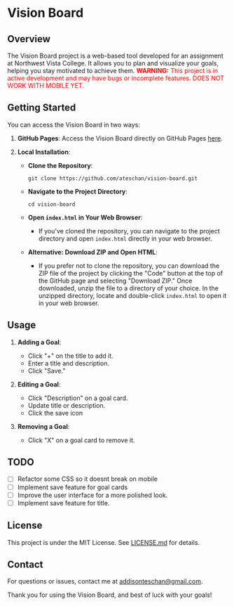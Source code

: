 # Vision Board

## Overview

The Vision Board project is a web-based tool developed for an assignment at Northwest Vista College. It allows you to plan and visualize your goals, helping you stay motivated to achieve them.
<font color="red">**WARNING:** This project is in active development and may have bugs or incomplete features. DOES NOT WORK WITH MOBILE YET.</font>


## Getting Started

You can access the Vision Board in two ways:

1. **GitHub Pages**: Access the Vision Board directly on GitHub Pages [here](https://ateschan.github.io/vision-board/).

2. **Local Installation**:

   - **Clone the Repository**:
     ```
     git clone https://github.com/ateschan/vision-board.git
     ```
   
   - **Navigate to the Project Directory**:
     ```
     cd vision-board
     ```

   - **Open `index.html` in Your Web Browser**:
     - If you've cloned the repository, you can navigate to the project directory and open `index.html` directly in your web browser.
     
   - **Alternative: Download ZIP and Open HTML**:
     - If you prefer not to clone the repository, you can download the ZIP file of the project by clicking the "Code" button at the top of the GitHub page and selecting "Download ZIP." Once downloaded, unzip the file to a directory of your choice. In the unzipped directory, locate and double-click `index.html` to open it in your web browser.

## Usage

1. **Adding a Goal**:
   - Click "+" on the title to add it.
   - Enter a title and description.
   - Click "Save."

2. **Editing a Goal**:
   - Click "Description" on a goal card.
   - Update title or description.
   - Click the save icon

3. **Removing a Goal**:
   - Click "X" on a goal card to remove it.
  
## TODO

- [ ] Refactor some CSS so it doesnt break on mobile
- [ ] Implement save feature for goal cards
- [ ] Improve the user interface for a more polished look.
- [ ] Implement save feature for title.

## License

This project is under the MIT License. See [LICENSE.md](LICENSE.md) for details.

## Contact

For questions or issues, contact me at [addisonteschan@gmail.com](mailto:addisonteschan@gmail.com).

Thank you for using the Vision Board, and best of luck with your goals!
